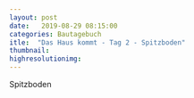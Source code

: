 ```yaml
---
layout: post
date:   2019-08-29 08:15:00
categories: Bautagebuch
itle:  "Das Haus kommt - Tag 2 - Spitzboden"
thumbnail: 
highresolutionimg: 
---
```

Spitzboden